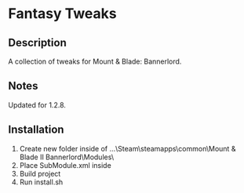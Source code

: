 # Fantasy Tweaks

## Description
A collection of tweaks for Mount & Blade: Bannerlord.

## Notes
Updated for 1.2.8.

## Installation
1. Create new folder inside of ...\Steam\steamapps\common\Mount & Blade II Bannerlord\Modules\
1. Place SubModule.xml inside
1. Build project
1. Run install.sh